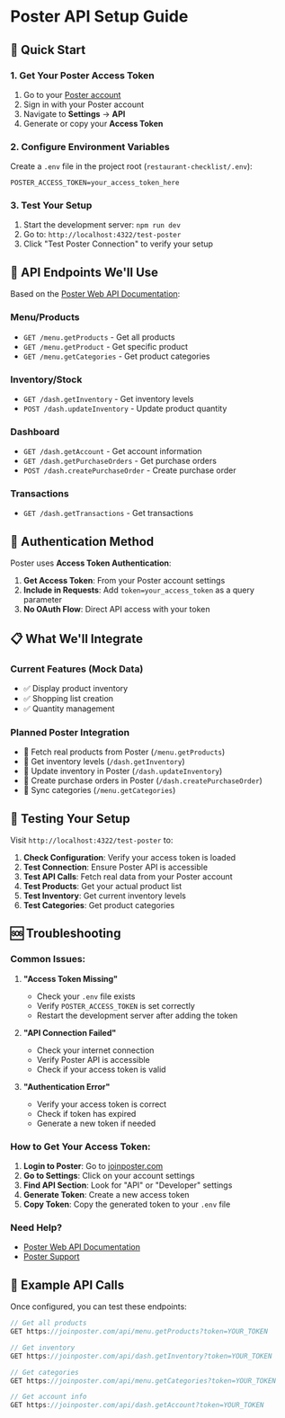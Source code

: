 # Poster API Setup Guide

## 🚀 Quick Start

### 1. Get Your Poster Access Token

1. Go to your [Poster account](https://joinposter.com/)
2. Sign in with your Poster account
3. Navigate to **Settings** → **API**
4. Generate or copy your **Access Token**

### 2. Configure Environment Variables

Create a `.env` file in the project root (`restaurant-checklist/.env`):

```env
POSTER_ACCESS_TOKEN=your_access_token_here
```

### 3. Test Your Setup

1. Start the development server: `npm run dev`
2. Go to: `http://localhost:4322/test-poster`
3. Click "Test Poster Connection" to verify your setup

## 🔧 API Endpoints We'll Use

Based on the [Poster Web API Documentation](https://dev.joinposter.com/docs/v3/web/index):

### Menu/Products
- `GET /menu.getProducts` - Get all products
- `GET /menu.getProduct` - Get specific product
- `GET /menu.getCategories` - Get product categories

### Inventory/Stock
- `GET /dash.getInventory` - Get inventory levels
- `POST /dash.updateInventory` - Update product quantity

### Dashboard
- `GET /dash.getAccount` - Get account information
- `GET /dash.getPurchaseOrders` - Get purchase orders
- `POST /dash.createPurchaseOrder` - Create purchase order

### Transactions
- `GET /dash.getTransactions` - Get transactions

## 🔐 Authentication Method

Poster uses **Access Token Authentication**:
1. **Get Access Token**: From your Poster account settings
2. **Include in Requests**: Add `token=your_access_token` as a query parameter
3. **No OAuth Flow**: Direct API access with your token

## 📋 What We'll Integrate

### Current Features (Mock Data)
- ✅ Display product inventory
- ✅ Shopping list creation
- ✅ Quantity management

### Planned Poster Integration
- 🔄 Fetch real products from Poster (`/menu.getProducts`)
- 🔄 Get inventory levels (`/dash.getInventory`)
- 🔄 Update inventory in Poster (`/dash.updateInventory`)
- 🔄 Create purchase orders in Poster (`/dash.createPurchaseOrder`)
- 🔄 Sync categories (`/menu.getCategories`)

## 🧪 Testing Your Setup

Visit `http://localhost:4322/test-poster` to:

1. **Check Configuration**: Verify your access token is loaded
2. **Test Connection**: Ensure Poster API is accessible
3. **Test API Calls**: Fetch real data from your Poster account
4. **Test Products**: Get your actual product list
5. **Test Inventory**: Get current inventory levels
6. **Test Categories**: Get product categories

## 🆘 Troubleshooting

### Common Issues:

1. **"Access Token Missing"**
   - Check your `.env` file exists
   - Verify `POSTER_ACCESS_TOKEN` is set correctly
   - Restart the development server after adding the token

2. **"API Connection Failed"**
   - Check your internet connection
   - Verify Poster API is accessible
   - Check if your access token is valid

3. **"Authentication Error"**
   - Verify your access token is correct
   - Check if token has expired
   - Generate a new token if needed

### How to Get Your Access Token:

1. **Login to Poster**: Go to [joinposter.com](https://joinposter.com/)
2. **Go to Settings**: Click on your account settings
3. **Find API Section**: Look for "API" or "Developer" settings
4. **Generate Token**: Create a new access token
5. **Copy Token**: Copy the generated token to your `.env` file

### Need Help?
- [Poster Web API Documentation](https://dev.joinposter.com/docs/v3/web/index)
- [Poster Support](https://joinposter.com/support)

## 📝 Example API Calls

Once configured, you can test these endpoints:

```javascript
// Get all products
GET https://joinposter.com/api/menu.getProducts?token=YOUR_TOKEN

// Get inventory
GET https://joinposter.com/api/dash.getInventory?token=YOUR_TOKEN

// Get categories
GET https://joinposter.com/api/menu.getCategories?token=YOUR_TOKEN

// Get account info
GET https://joinposter.com/api/dash.getAccount?token=YOUR_TOKEN
``` 